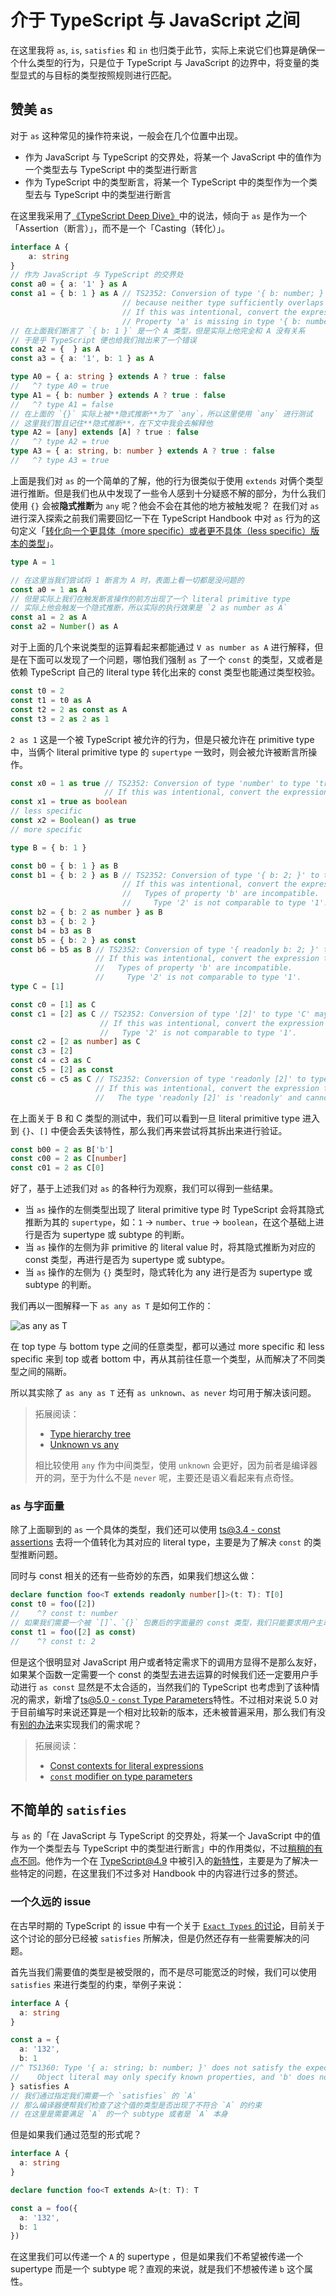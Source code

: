 # 介于 TypeScript 与 JavaScript 之间

在这里我将 `as`, `is`, `satisfies` 和 `in` 也归类于此节，实际上来说它们也算是确保一个什么类型的行为，只是位于 TypeScript 与 JavaScript 的边界中，将变量的类型显式的与目标的类型按照规则进行匹配。

## 赞美 `as`

对于 `as` 这种常见的操作符来说，一般会在几个位置中出现。
* 作为 JavaScript 与 TypeScript 的交界处，将某一个 JavaScript 中的值作为一个类型去与 TypeScript 中的类型进行断言
* 作为 TypeScript 中的类型断言，将某一个 TypeScript 中的类型作为一个类型去与 TypeScript 中的类型进行断言

在这里我采用了[《TypeScript Deep Dive》](https://basarat.gitbook.io/typescript/type-system/type-assertion#type-assertion-vs.-casting)中的说法，倾向于 `as` 是作为一个「Assertion（断言）」，而不是一个「Casting（转化）」。

```typescript
interface A {
    a: string
}
// 作为 JavaScript 与 TypeScript 的交界处
const a0 = { a: '1' } as A
const a1 = { b: 1 } as A // TS2352: Conversion of type '{ b: number; }' to type 'A' may be a mistake
                         // because neither type sufficiently overlaps with the other.
                         // If this was intentional, convert the expression to 'unknown' first.
                         // Property 'a' is missing in type '{ b: number; }' but required in type 'A'.
// 在上面我们断言了 `{ b: 1 }` 是一个 A 类型，但是实际上他完全和 A 没有关系
// 于是乎 TypeScript 便也给我们抛出来了一个错误
const a2 = {  } as A
const a3 = { a: '1', b: 1 } as A

type A0 = { a: string } extends A ? true : false
//   ^? type A0 = true
type A1 = { b: number } extends A ? true : false
//   ^? type A1 = false
// 在上面的 `{}` 实际上被**隐式推断**为了 `any`，所以这里使用 `any` 进行测试
// 这里我们暂且记住**隐式推断**，在下文中我会去解释他
type A2 = [any] extends [A] ? true : false
//   ^? type A2 = true
type A3 = { a: string, b: number } extends A ? true : false
//   ^? type A3 = true
```

上面是我们对 `as` 的一个简单的了解，他的行为很类似于使用 `extends` 对俩个类型进行推断。但是我们也从中发现了一些令人感到十分疑惑不解的部分，为什么我们使用 `{}` 会被**隐式推断**为 `any` 呢？他会不会在其他的地方被触发呢？
在我们对 `as` 进行深入探索之前我们需要回忆一下在 TypeScript Handbook 中对 `as` 行为的这句定义「[转化向一个更具体（more specific）或者更不具体（less specific）版本的类型](https://www.typescriptlang.org/docs/handbook/2/everyday-types.html#:~:text=convert%20to%20a%20more%20specific%20or%20less%20specific%20version%20of%20a%20type)」。
```typescript
type A = 1

// 在这里当我们尝试将 1 断言为 A 时，表面上看一切都是没问题的
const a0 = 1 as A
// 但是实际上我们在触发断言操作的前方出现了一个 literal primitive type
// 实际上他会触发一个隐式推断，所以实际的执行效果是 `2 as number as A`
const a1 = 2 as A
const a2 = Number() as A
```

对于上面的几个来说类型的运算看起来都能通过 `V as number as A` 进行解释，但是在下面可以发现了一个问题，哪怕我们强制 `as` 了一个 `const` 的类型，又或者是依赖 TypeScript 自己的 literal type 转化出来的 const 类型也能通过类型校验。
```typescript
const t0 = 2
const t1 = t0 as A
const t2 = 2 as const as A
const t3 = 2 as 2 as 1
```
`2 as 1` 这是一个被 TypeScript 被允许的行为，但是只被允许在 primitive type 中，当俩个 literal primitive type 的 `supertype` 一致时，则会被允许被断言所操作。
```typescript
const x0 = 1 as true // TS2352: Conversion of type 'number' to type 'true' may be a mistake because neither type sufficiently overlaps with the other.
                     // If this was intentional, convert the expression to 'unknown' first.
const x1 = true as boolean
// less specific
const x2 = Boolean() as true
// more specific

type B = { b: 1 }

const b0 = { b: 1 } as B
const b1 = { b: 2 } as B // TS2352: Conversion of type '{ b: 2; }' to type 'B' may be a mistake because neither type sufficiently overlaps with the other.
                         // If this was intentional, convert the expression to 'unknown' first.
                         //   Types of property 'b' are incompatible.
                         //     Type '2' is not comparable to type '1'.
const b2 = { b: 2 as number } as B
const b3 = { b: 2 }
const b4 = b3 as B
const b5 = { b: 2 } as const
const b6 = b5 as B // TS2352: Conversion of type '{ readonly b: 2; }' to type 'B' may be a mistake because neither type sufficiently overlaps with the other.
                   // If this was intentional, convert the expression to 'unknown' first.
                   //   Types of property 'b' are incompatible.
                   //     Type '2' is not comparable to type '1'.
type C = [1]

const c0 = [1] as C
const c1 = [2] as C // TS2352: Conversion of type '[2]' to type 'C' may be a mistake because neither type sufficiently overlaps with the other.
                    // If this was intentional, convert the expression to 'unknown' first.
                    //   Type '2' is not comparable to type '1'.
const c2 = [2 as number] as C
const c3 = [2]
const c4 = c3 as C
const c5 = [2] as const
const c6 = c5 as C // TS2352: Conversion of type 'readonly [2]' to type 'C' may be a mistake because neither type sufficiently overlaps with the other.
                   // If this was intentional, convert the expression to 'unknown' first.
                   //   The type 'readonly [2]' is 'readonly' and cannot be assigned to the mutable type 'C'.
```
在上面关于 B 和 C 类型的测试中，我们可以看到一旦 literal primitive type 进入到 `{}`、`[]` 中便会丢失该特性，那么我们再来尝试将其拆出来进行验证。

```typescript
const b00 = 2 as B['b']
const c00 = 2 as C[number]
const c01 = 2 as C[0]
```

好了，基于上述我们对 `as` 的各种行为观察，我们可以得到一些结果。
* 当 `as` 操作的左侧类型出现了 literal primitive type 时 TypeScript 会将其隐式推断为其的 `supertype`，如：`1` -> `number`、`true` -> `boolean`，在这个基础上进行是否为 supertype 或 subtype 的判断。
* 当 `as` 操作的左侧为非 primitive 的 literal value 时，将其隐式推断为对应的 const 类型，再进行是否为 supertype 或 subtype。
* 当 `as` 操作的左侧为 `{}` 类型时，隐式转化为 any 进行是否为 supertype 或 subtype 的判断。

我们再以一图解释一下 `as any as T` 是如何工作的：

<img
    src="../imgs/as_any_as_T.png"
    alt="as any as T"
/>

在 top type 与 bottom type 之间的任意类型，都可以通过 more specific 和 less specific 来到 top 或者 bottom 中，再从其前往任意一个类型，从而解决了不同类型之间的隔断。

所以其实除了 `as any as T` 还有 `as unknown`、`as never` 均可用于解决该问题。

> 拓展阅读：
> * [Type hierarchy tree](https://www.zhenghao.io/posts/type-hierarchy-tree)
> * [Unknown vs any](https://stackoverflow.com/a/67314534/15375383)
>
> 相比较使用 `any` 作为中间类型，使用 `unknown` 会更好，因为前者是编译器开的洞，至于为什么不是 `never` 呢，主要还是语义看起来有点奇怪。

### `as` 与字面量

除了上面聊到的 `as` 一个具体的类型，我们还可以使用 [ts@3.4 - const assertions](https://www.typescriptlang.org/docs/handbook/release-notes/typescript-3-4.html#const-assertions) 去将一个值转化为其对应的 literal type，主要是为了解决 `const` 的类型推断问题。

同时与 const 相关的还有一些奇妙的东西，如果我们想这么做：
```typescript
declare function foo<T extends readonly number[]>(t: T): T[0]
const t0 = foo([2])
//    ^? const t: number
// 如果我们需要一个被 `[]`、`{}` 包裹后的字面量的 const 类型，我们只能要求用户主动声明 const
const t1 = foo([2] as const)
//    ^? const t: 2
```
但是这个很明显对 JavaScript 用户或者特定需求下的调用方显得不是那么友好，如果某个函数一定需要一个 const 的类型去进去运算的时候我们还一定要用户手动进行 `as const` 显然是不太合适的，当然我们的 TypeScript 也考虑到了该种情况的需求，新增了[ts@5.0 - `const`
Type Parameters](https://www.typescriptlang.org/docs/handbook/release-notes/typescript-5-0.html#const-type-parameters)特性。不过相对来说 5.0 对于目前编写时来说还算是一个相对比较新的版本，还未被普遍采用，那么我们有没有[别的办法](./What%20type%3F%20-%20TypeScript%20boundary%20-%20Narrow%20type.md)来实现我们的需求呢？

> 拓展阅读：
> * [Const contexts for literal expressions](https://github.com/microsoft/TypeScript/pull/29510)
> * [`const` modifier on type parameters](https://github.com/microsoft/TypeScript/pull/51865)

## 不简单的 `satisfies`

与 `as` 的「在 JavaScript 与 TypeScript 的交界处，将某一个 JavaScript 中的值作为一个类型去与 TypeScript 中的类型进行断言」中的作用类似，不过[稍稍的有点不同](https://github.com/microsoft/TypeScript/issues/47920#:~:text=Desired%20Behavior%20Rundown)。他作为一个在 TypeScript@4.9 中被引入的[新特性](https://www.typescriptlang.org/docs/handbook/release-notes/typescript-4-9.html#the-satisfies-operator)，主要是为了解决一些特定的问题，在这里我们不过多对 Handbook 中的内容进行过多的赘述。

### 一个久远的 issue

在古早时期的 TypeScript 的 issue 中有一个关于 [`Exact Types` 的讨论](https://github.com/microsoft/TypeScript/issues/12936)，目前关于这个讨论的部分已经被 `satisfies` 所解决，但是仍然还存有一些需要解决的问题。

首先当我们需要值的类型是被受限的，而不是尽可能宽泛的时候，我们可以使用 `satisfies` 来进行类型的约束，举例子来说：
```typescript
interface A {
  a: string
}

const a = {
  a: '132',
  b: 1
//^ TS1360: Type '{ a: string; b: number; }' does not satisfy the expected type 'A'.
//    Object literal may only specify known properties, and 'b' does not exist in type 'A'.
} satisfies A
// 我们通过指定我们需要一个 `satisfies` 的 `A` 
// 那么编译器便帮我们检查了这个值的类型是否出现了不符合 `A` 的约束
// 在这里是需要满足 `A` 的一个 subtype 或者是 `A` 本身
```
但是如果我们通过范型的形式呢？
```typescript
interface A {
  a: string
}

declare function foo<T extends A>(t: T): T

const a = foo({
  a: '132',
  b: 1
})
```
在这里我们可以传递一个 `A` 的 supertype ，但是如果我们不希望被传递一个 supertype 而是一个 subtype 呢？直观的来说，就是我们不想被传递 `b` 这个属性。

